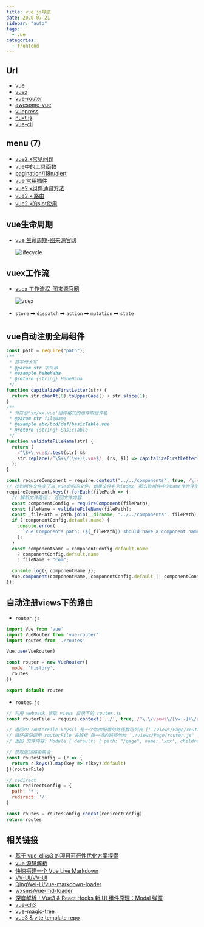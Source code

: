 ```yaml
---
title: vue.js导航
date: 2020-07-21
sidebar: "auto"
tags:
  - vue
categories:
  - frontend
---
```


## Url

- [vue](https://cn.vuejs.org/index.html)
- [vuex](https://github.com/vuejs/vuex)
- [vue-router](https://github.com/vuejs/vue-router)
- [awesome-vue](https://github.com/vuejs/awesome-vue)
- [vuepress](https://github.com/vuejs/vuepress)
- [nuxt.js](https://zh.nuxtjs.org/)
- [vue-cli](https://github.com/vuejs/vue-cli)

<!-- dirToc -->

## menu (7)

- [vue2.x常见问题](./vue-issues.md)
- [vue中的工具函数](./vue-libs.md)
- [pagination/i18n/alert](./vue-pagination.md)
- [vue 常用插件](./vue-plugins.md)
- [vue2.x组件通讯方法](./vue-props.md)
- [vue2.x 路由](./vue-router.md)
- [vue2.x的slot使用](./vue-slot.md)

<!-- dirToc -->

## vue生命周期

- [vue 生命周期-图来源官网](https://cn.vuejs.org/v2/guide/instance.html#%E7%94%9F%E5%91%BD%E5%91%A8%E6%9C%9F%E5%9B%BE%E7%A4%BA)

  ![lifecycle](https://cn.vuejs.org/images/lifecycle.png)

## vuex工作流

- [vuex 工作流程-图来源官网](https://vuex.vuejs.org/zh/)

  ![vuex](https://vuex.vuejs.org/vuex.png)

- `store` ➡️ `dispatch` ➡️ `action` ➡️ `mutation` ➡️ `state`

## vue自动注册全局组件

```js
const path = require("path");
/**
 * 首字母大写
 * @param str 字符串
 * @example heheHaha
 * @return {string} HeheHaha
 */
function capitalizeFirstLetter(str) {
  return str.charAt(0).toUpperCase() + str.slice(1);
}
/**
 * 对符合'xx/xx.vue'组件格式的组件取组件名
 * @param str fileName
 * @example abc/bcd/def/basicTable.vue
 * @return {string} BasicTable
 */
function validateFileName(str) {
  return (
    /^\S+\.vue$/.test(str) &&
    str.replace(/^\S+\/(\w+)\.vue$/, (rs, $1) => capitalizeFirstLetter($1))
  );
}

const requireComponent = require.context("../../components", true, /\.vue$/);
// 找到组件文件夹下以.vue命名的文件，如果文件名为index，那么取组件中的name作为注册的组件名
requireComponent.keys().forEach(filePath => {
  // 解析文件路径： 返回文件内容
  const componentConfig = requireComponent(filePath);
  const fileName = validateFileName(filePath);
  const _filePath = path.join(__dirname, "../../components", filePath);
  if (!componentConfig.default.name) {
    console.error(
      `Vue Components path: (${_filePath}) should have a component name!!!`
    );
  }
  const componentName = componentConfig.default.name
    ? componentConfig.default.name
    : fileName + "Com";

  console.log({ componentName });
  Vue.component(componentName, componentConfig.default || componentConfig);
});
```

## 自动注册views下的路由

- `router.js`

```js
import Vue from 'vue'
import VueRouter from 'vue-router'
import routes from './routes'

Vue.use(VueRouter)

const router = new VueRouter({
  mode: 'history',
  routes
})

export default router
```

- `routes.js`

```js
// 利用 webpack 读取 views 目录下的 router.js
const routerFile = require.context('../', true, /^\.\/views\/[\w.-]+\/router.js$/)

// 返回的 routerFile.keys() 是一个路由配置的路径数组列表 ['./views/Page/router.js']
// 循环递归调用 routerFile 去解析 每一项的路径地址 './views/Page/router.js'
// 返回 文件内容: Module { default: { path: "/page", name: 'xxx', children:[{},...]}, ... }

// 获取返回路由集合
const routesConfig = (r => {
  return r.keys().map(key => r(key).default)
})(routerFile)

// redirect
const redirectConfig = {
  path: '*',
  redirect: '/'
}

const routes = routesConfig.concat(redirectConfig)
return routes
```

## 相关链接

- [基于 vue-cli@3 的项目可行性优化方案探索](https://github.com/HaoChuan9421/vue-cli3-optimization)
- [vue 源码解析](https://ustbhuangyi.github.io/vue-analysis/)
- [快速搭建一个 Vue Live Markdown](https://zhuanlan.zhihu.com/p/34466243)
- [VV-UI/VV-UI](https://github.com/VV-UI/VV-UI.git)
- [QingWei-Li/vue-markdown-loader](https://github.com/QingWei-Li/vue-markdown-loader)
- [wxsms/vue-md-loader](https://github.com/wxsms/vue-md-loader)
- [深度解析！Vue3 & React Hooks 新 UI 组件原理：Modal 弹窗](https://juejin.im/post/5e774a1ae51d4527271ebc92)
- [vue-cli3](https://kuangpf.com/vue-cli-analysis/start/npm.html)
- [vue-magic-tree](https://github.com/pengqiangsheng/vue-magic-tree/blob/master/src/components/ztree.vue)
- [vue3 & vite template repo](https://github.com/cuixiaorui/vite-scaffold-template)
